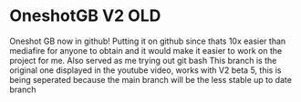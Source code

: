# OneshotGB V2 OLD
Oneshot GB now in github!
Putting it on github since thats 10x easier than mediafire for anyone to obtain and it would make it easier to work on the project for me.
Also served as me trying out git bash
This branch is the original one displayed in the youtube video, works with V2 beta 5, this is being seperated because the main branch will be the less stable up to date branch
